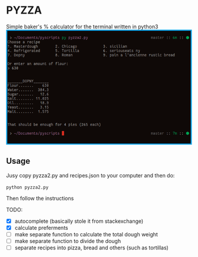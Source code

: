 # PYZZA
Simple baker's % calculator for the terminal written in python3
![screenshot](https://raw.githubusercontent.com/indeedwatson/pyscripts/master/img-2018-09-07-011419.png)

## Usage
Jusy copy pyzza2.py and recipes.json to your computer and then do:

`python pyzza2.py`

Then follow the instructions

TODO:
- [X] autocomplete (basically stole it from stackexchange)
- [X] calculate preferments
- [ ] make separate function to calculate the total dough weight
- [ ] make separate function to divide the dough
- [ ] separate recipes into pizza, bread and others (such as tortillas)

